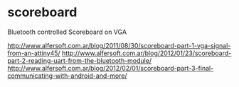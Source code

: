# scoreboard
Bluetooth controlled Scoreboard on VGA

http://www.alfersoft.com.ar/blog/2011/08/30/scoreboard-part-1-vga-signal-from-an-attiny45/
http://www.alfersoft.com.ar/blog/2012/01/23/scoreboard-part-2-reading-uart-from-the-bluetooth-module/
http://www.alfersoft.com.ar/blog/2012/02/01/scoreboard-part-3-final-communicating-with-android-and-more/
